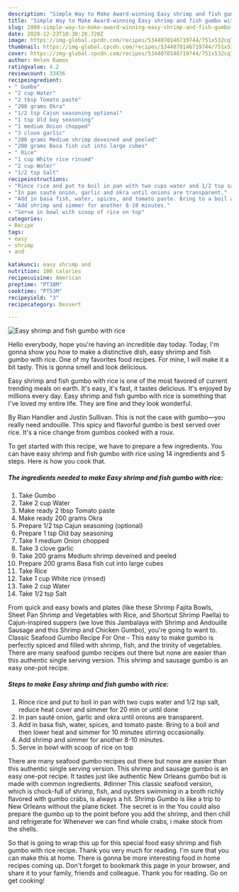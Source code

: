 ```yaml
---
description: "Simple Way to Make Award-winning Easy shrimp and fish gumbo with rice"
title: "Simple Way to Make Award-winning Easy shrimp and fish gumbo with rice"
slug: 2880-simple-way-to-make-award-winning-easy-shrimp-and-fish-gumbo-with-rice
date: 2020-12-23T10:30:28.720Z
image: https://img-global.cpcdn.com/recipes/5344070146719744/751x532cq70/easy-shrimp-and-fish-gumbo-with-rice-recipe-main-photo.jpg
thumbnail: https://img-global.cpcdn.com/recipes/5344070146719744/751x532cq70/easy-shrimp-and-fish-gumbo-with-rice-recipe-main-photo.jpg
cover: https://img-global.cpcdn.com/recipes/5344070146719744/751x532cq70/easy-shrimp-and-fish-gumbo-with-rice-recipe-main-photo.jpg
author: Helen Ramos
ratingvalue: 4.2
reviewcount: 33436
recipeingredient:
- " Gumbo"
- "2 cup Water"
- "2 tbsp Tomato paste"
- "200 grams Okra"
- "1/2 tsp Cajun seasoning optional"
- "1 tsp Old bay seasoning"
- "1 medium Onion chopped"
- "3 clove garlic"
- "200 grams Medium shrimp deveined and peeled"
- "200 grams Basa fish cut into large cubes"
- " Rice"
- "1 cup White rice rinsed"
- "2 cup Water"
- "1/2 tsp Salt"
recipeinstructions:
- "Rince rice and put to boil in pan with two cups water and 1/2 tsp salt, reduce heat cover and simmer for 20 min or until done"
- "In pan sauté onion, garlic and okra until onions are transparent."
- "Add in basa fish, water, spices, and tomato paste. Bring to a boil and then lower heat and simmer for 10 minutes stirring occasionally."
- "Add shrimp and simmer for another 8-10 minutes."
- "Serve in bowl with scoop of rice on top"
categories:
- Recipe
tags:
- easy
- shrimp
- and

katakunci: easy shrimp and 
nutrition: 100 calories
recipecuisine: American
preptime: "PT38M"
cooktime: "PT53M"
recipeyield: "3"
recipecategory: Dessert

---
```



![Easy shrimp and fish gumbo with rice](https://img-global.cpcdn.com/recipes/5344070146719744/751x532cq70/easy-shrimp-and-fish-gumbo-with-rice-recipe-main-photo.jpg)

Hello everybody, hope you're having an incredible day today. Today, I'm gonna show you how to make a distinctive dish, easy shrimp and fish gumbo with rice. One of my favorites food recipes. For mine, I will make it a bit tasty. This is gonna smell and look delicious.

Easy shrimp and fish gumbo with rice is one of the most favored of current trending meals on earth. It's easy, it's fast, it tastes delicious. It's enjoyed by millions every day. Easy shrimp and fish gumbo with rice is something that I've loved my entire life. They are fine and they look wonderful.

By Rian Handler and Justin Sullivan. This is not the case with gumbo—you really need andouille. This spicy and flavorful gumbo is best served over rice. It&#39;s a nice change from gumbos cooked with a roux.


To get started with this recipe, we have to prepare a few ingredients. You can have easy shrimp and fish gumbo with rice using 14 ingredients and 5 steps. Here is how you cook that.

<!--inarticleads1-->

##### The ingredients needed to make Easy shrimp and fish gumbo with rice:

1. Take  Gumbo
1. Take 2 cup Water
1. Make ready 2 tbsp Tomato paste
1. Make ready 200 grams Okra
1. Prepare 1/2 tsp Cajun seasoning (optional)
1. Prepare 1 tsp Old bay seasoning
1. Take 1 medium Onion chopped
1. Take 3 clove garlic
1. Take 200 grams Medium shrimp deveined and peeled
1. Prepare 200 grams Basa fish cut into large cubes
1. Take  Rice
1. Take 1 cup White rice (rinsed)
1. Take 2 cup Water
1. Take 1/2 tsp Salt


From quick and easy bowls and plates (like these Shrimp Fajita Bowls, Sheet Pan Shrimp and Vegetables with Rice, and Shortcut Shrimp Paella) to Cajun-inspired suppers (we love this Jambalaya with Shrimp and Andouille Sausage and this Shrimp and Chicken Gumbo), you&#39;re going to want to. Classic Seafood Gumbo Recipe For One - This easy to make gumbo is perfectly spiced and filled with shrimp, fish, and the trinity of vegetables. There are many seafood gumbo recipes out there but none are easier than this authentic single serving version. This shrimp and sausage gumbo is an easy one-pot recipe. 

<!--inarticleads2-->

##### Steps to make Easy shrimp and fish gumbo with rice:

1. Rince rice and put to boil in pan with two cups water and 1/2 tsp salt, reduce heat cover and simmer for 20 min or until done
1. In pan sauté onion, garlic and okra until onions are transparent.
1. Add in basa fish, water, spices, and tomato paste. Bring to a boil and then lower heat and simmer for 10 minutes stirring occasionally.
1. Add shrimp and simmer for another 8-10 minutes.
1. Serve in bowl with scoop of rice on top


There are many seafood gumbo recipes out there but none are easier than this authentic single serving version. This shrimp and sausage gumbo is an easy one-pot recipe. It tastes just like authentic New Orleans gumbo but is made with common ingredients. #dinner This classic seafood version, which is chock-full of shrimp, fish, and oysters swimming in a broth richly flavored with gumbo crabs, is always a hit. Shrimp Gumbo is like a trip to New Orleans without the plane ticket. The secret is in the You could also prepare the gumbo up to the point before you add the shrimp, and then chill and refrigerate for Whenever we can find whole crabs, i make stock from the shells. 

So that is going to wrap this up for this special food easy shrimp and fish gumbo with rice recipe. Thank you very much for reading. I'm sure that you can make this at home. There is gonna be more interesting food in home recipes coming up. Don't forget to bookmark this page in your browser, and share it to your family, friends and colleague. Thank you for reading. Go on get cooking!
